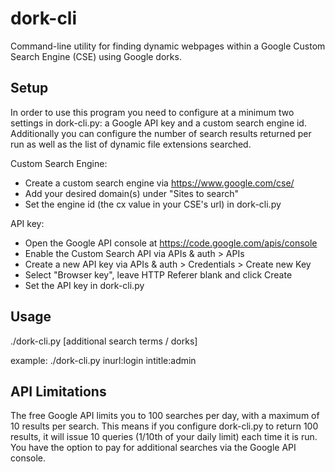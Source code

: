 dork-cli
========

Command-line utility for finding dynamic webpages within a Google Custom Search Engine (CSE) using Google dorks.

## Setup ##
In order to use this program you need to configure at a minimum two settings in dork-cli.py: a Google API key and a custom search engine id. Additionally you can configure the number of search results returned per run as well as the list of dynamic file extensions searched.

Custom Search Engine:
* Create a custom search engine via https://www.google.com/cse/
* Add your desired domain(s) under "Sites to search"
* Set the engine id (the cx value in your CSE's url) in dork-cli.py

API key:
* Open the Google API console at https://code.google.com/apis/console
* Enable the Custom Search API via APIs & auth > APIs
* Create a new API key via APIs & auth > Credentials > Create new Key
* Select "Browser key", leave HTTP Referer blank and click Create
* Set the API key in dork-cli.py

## Usage ##
./dork-cli.py [additional search terms / dorks]

example: ./dork-cli.py inurl:login intitle:admin

## API Limitations ##
The free Google API limits you to 100 searches per day, with a maximum of 10 results per search. This means if you configure dork-cli.py to return 100 results, it will issue 10 queries (1/10th of your daily limit) each time it is run. You have the option to pay for additional searches via the Google API console.

